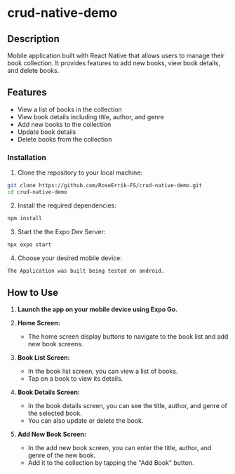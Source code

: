 # crud-native-demo

## Description

Mobile application built with React Native that allows users to manage their book collection. It provides features to add new books, view book details, and delete books.

## Features

- View a list of books in the collection
- View book details including title, author, and genre
- Add new books to the collection
- Update book details
- Delete books from the collection

### Installation

1. Clone the repository to your local machine:

```bash
git clone https://github.com/RoseErrik-FS/crud-native-demo.git
cd crud-native-demo
```
2. Install the required dependencies:
```bash
npm install
```
3. Start the the Expo Dev Server:
```bash
npx expo start
```
4. Choose your desired mobile device:
```bash
The Application was built being tested on android.
```
## How to Use

1. **Launch the app on your mobile device using Expo Go.**

2. **Home Screen:**
   - The home screen display buttons to navigate to the book list and add new book screens.

3. **Book List Screen:**
   - In the book list screen, you can view a list of books.
   - Tap on a book to view its details.

4. **Book Details Screen:**
   - In the book details screen, you can see the title, author, and genre of the selected book.
   - You can also update or delete the book.

5. **Add New Book Screen:**
   - In the add new book screen, you can enter the title, author, and genre of the new book.
   - Add it to the collection by tapping the "Add Book" button.
